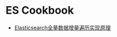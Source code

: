 # ES Cookbook

* [Elasticsearch全量数据增量遍历实现原理](https://blog.csdn.net/laoyang360/article/details/79437408)
